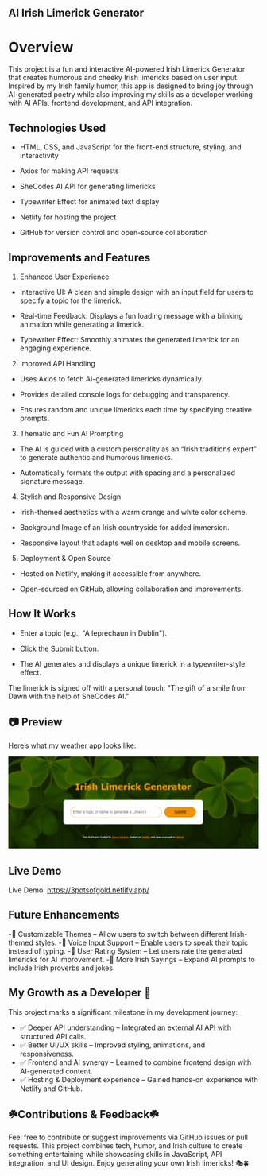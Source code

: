 ## AI Irish Limerick Generator

# Overview

This project is a fun and interactive AI-powered Irish Limerick Generator that creates humorous and cheeky Irish limericks based on user input. Inspired by my Irish family humor, this app is designed to bring joy through AI-generated poetry while also improving my skills as a developer working with AI APIs, frontend development, and API integration.

## Technologies Used

- HTML, CSS, and JavaScript for the front-end structure, styling, and interactivity

- Axios for making API requests

- SheCodes AI API for generating limericks

- Typewriter Effect for animated text display

- Netlify for hosting the project

- GitHub for version control and open-source collaboration

## Improvements and Features

1. Enhanced User Experience

- Interactive UI: A clean and simple design with an input field for users to specify a topic for the limerick.

- Real-time Feedback: Displays a fun loading message with a blinking animation while generating a limerick.

- Typewriter Effect: Smoothly animates the generated limerick for an engaging experience.

2. Improved API Handling

- Uses Axios to fetch AI-generated limericks dynamically.

- Provides detailed console logs for debugging and transparency.

- Ensures random and unique limericks each time by specifying creative prompts.

3. Thematic and Fun AI Prompting

- The AI is guided with a custom personality as an “Irish traditions expert” to generate authentic and humorous limericks.

- Automatically formats the output with spacing and a personalized signature message.

4. Stylish and Responsive Design

- Irish-themed aesthetics with a warm orange and white color scheme.

- Background Image of an Irish countryside for added immersion.

- Responsive layout that adapts well on desktop and mobile screens.

5. Deployment & Open Source

- Hosted on Netlify, making it accessible from anywhere.

- Open-sourced on GitHub, allowing collaboration and improvements.

## How It Works

- Enter a topic (e.g., "A leprechaun in Dublin").

- Click the Submit button.

- The AI generates and displays a unique limerick in a typewriter-style effect.

The limerick is signed off with a personal touch: "The gift of a smile from Dawn with the help of SheCodes AI."

## 📷 Preview
Here’s what my weather app looks like:  

![Weather App Screenshot](Irish.png)


## Live Demo 

Live Demo: https://3potsofgold.netlify.app/


## Future Enhancements

-🔹 Customizable Themes – Allow users to switch between different Irish-themed styles.
-🔹 Voice Input Support – Enable users to speak their topic instead of typing.
-🔹 User Rating System – Let users rate the generated limericks for AI improvement.
-🔹 More Irish Sayings – Expand AI prompts to include Irish proverbs and jokes.

## My Growth as a Developer 🚀

This project marks a significant milestone in my development journey:
- ✅ Deeper API understanding – Integrated an external AI API with structured API calls.
- ✅ Better UI/UX skills – Improved styling, animations, and responsiveness.
- ✅ Frontend and AI synergy – Learned to combine frontend design with AI-generated content.
- ✅ Hosting & Deployment experience – Gained hands-on experience with Netlify and GitHub.


## ☘️Contributions & Feedback☘️

Feel free to contribute or suggest improvements via GitHub issues or pull requests. 
This project combines tech, humor, and Irish culture to create something entertaining while showcasing skills in JavaScript, API integration, and UI design. Enjoy generating your own Irish limericks! 🎭🍀

